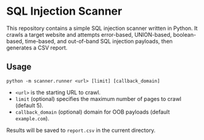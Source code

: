 # SQL Injection Scanner

This repository contains a simple SQL injection scanner written in Python. It crawls a target website and attempts error-based, UNION-based, boolean-based, time-based, and out-of-band SQL injection payloads, then generates a CSV report.

## Usage

```
python -m scanner.runner <url> [limit] [callback_domain]
```

- `<url>` is the starting URL to crawl.
- `limit` (optional) specifies the maximum number of pages to crawl (default 5).
- `callback_domain` (optional) domain for OOB payloads (default `example.com`).

Results will be saved to `report.csv` in the current directory.
